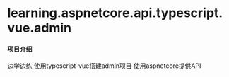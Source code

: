 # learning.aspnetcore.api.typescript.vue.admin

#### 项目介绍
边学边练 使用typescript-vue搭建admin项目
使用aspnetcore提供API
